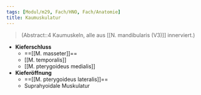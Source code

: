 ```yaml
---
tags: [Modul/m29, Fach/HNO, Fach/Anatomie]
title: Kaumuskulatur
---
```

> (Abstract::4 Kaumuskeln, alle aus [[N. mandibularis (V3)]] innerviert.)
- **Kieferschluss**
	- ==[[M. masseter]]==
	- [[M. temporalis]]
	- [[M. pterygoideus medialis]]
- **Kieferöffnung**
	- ==[[M. pterygoideus lateralis]]==
	- Suprahyoidale Muskulatur